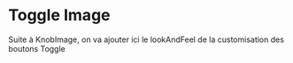 # Toggle Image

Suite à KnobImage, on va ajouter ici le lookAndFeel de la customisation des boutons Toggle


